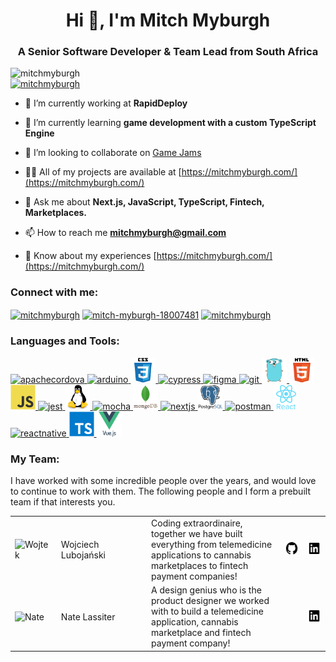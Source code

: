 <h1 align="center">Hi 👋, I'm Mitch Myburgh</h1>
<h3 align="center">A Senior Software Developer & Team Lead from South Africa</h3>

<p align="left"> <img src="https://komarev.com/ghpvc/?username=mitchmyburgh&label=Profile%20views&color=0e75b6&style=flat" alt="mitchmyburgh" /><br/><a href="https://twitter.com/mitchmyburgh" target="blank"><img src="https://img.shields.io/twitter/follow/mitchmyburgh?logo=twitter" alt="mitchmyburgh" /></a> </p>

- 🔭 I’m currently working at **RapidDeploy**

- 🌱 I’m currently learning **game development with a custom TypeScript Engine**

- 👯 I’m looking to collaborate on [Game Jams](https://madebym.itch.io/)

- 👨‍💻 All of my projects are available at [https://mitchmyburgh.com/](https://mitchmyburgh.com/)

- 💬 Ask me about **Next.js, JavaScript, TypeScript, Fintech, Marketplaces.**

- 📫 How to reach me **mitchmyburgh@gmail.com**

- 📄 Know about my experiences [https://mitchmyburgh.com/](https://mitchmyburgh.com/)

<h3 align="left">Connect with me:</h3>
<p align="left">
<a href="https://twitter.com/mitchmyburgh" target="blank"><img align="center" src="https://raw.githubusercontent.com/rahuldkjain/github-profile-readme-generator/master/src/images/icons/Social/twitter.svg" alt="mitchmyburgh" height="30" width="40" /></a>
<a href="https://linkedin.com/in/mitch-myburgh-18007481" target="blank"><img align="center" src="https://raw.githubusercontent.com/rahuldkjain/github-profile-readme-generator/master/src/images/icons/Social/linked-in-alt.svg" alt="mitch-myburgh-18007481" height="30" width="40" /></a>
<a href="https://instagram.com/mitchmyburgh" target="blank"><img align="center" src="https://raw.githubusercontent.com/rahuldkjain/github-profile-readme-generator/master/src/images/icons/Social/instagram.svg" alt="mitchmyburgh" height="30" width="40" /></a>
</p>

<h3 align="left">Languages and Tools:</h3>
<p align="left"> <a href="https://cordova.apache.org/" target="_blank" rel="noreferrer"> <img src="https://www.vectorlogo.zone/logos/apache_cordova/apache_cordova-icon.svg" alt="apachecordova" width="40" height="40"/> </a> <a href="https://www.arduino.cc/" target="_blank" rel="noreferrer"> <img src="https://cdn.worldvectorlogo.com/logos/arduino-1.svg" alt="arduino" width="40" height="40"/> </a> <a href="https://www.w3schools.com/css/" target="_blank" rel="noreferrer"> <img src="https://raw.githubusercontent.com/devicons/devicon/master/icons/css3/css3-original-wordmark.svg" alt="css3" width="40" height="40"/> </a> <a href="https://www.cypress.io" target="_blank" rel="noreferrer"> <img src="https://raw.githubusercontent.com/simple-icons/simple-icons/6e46ec1fc23b60c8fd0d2f2ff46db82e16dbd75f/icons/cypress.svg" alt="cypress" width="40" height="40"/> </a> <a href="https://www.figma.com/" target="_blank" rel="noreferrer"> <img src="https://www.vectorlogo.zone/logos/figma/figma-icon.svg" alt="figma" width="40" height="40"/> </a> <a href="https://git-scm.com/" target="_blank" rel="noreferrer"> <img src="https://www.vectorlogo.zone/logos/git-scm/git-scm-icon.svg" alt="git" width="40" height="40"/> </a> <a href="https://golang.org" target="_blank" rel="noreferrer"> <img src="https://raw.githubusercontent.com/devicons/devicon/master/icons/go/go-original.svg" alt="go" width="40" height="40"/> </a> <a href="https://www.w3.org/html/" target="_blank" rel="noreferrer"> <img src="https://raw.githubusercontent.com/devicons/devicon/master/icons/html5/html5-original-wordmark.svg" alt="html5" width="40" height="40"/> </a> <a href="https://developer.mozilla.org/en-US/docs/Web/JavaScript" target="_blank" rel="noreferrer"> <img src="https://raw.githubusercontent.com/devicons/devicon/master/icons/javascript/javascript-original.svg" alt="javascript" width="40" height="40"/> </a> <a href="https://jestjs.io" target="_blank" rel="noreferrer"> <img src="https://www.vectorlogo.zone/logos/jestjsio/jestjsio-icon.svg" alt="jest" width="40" height="40"/> </a> <a href="https://www.linux.org/" target="_blank" rel="noreferrer"> <img src="https://raw.githubusercontent.com/devicons/devicon/master/icons/linux/linux-original.svg" alt="linux" width="40" height="40"/> </a> <a href="https://mochajs.org" target="_blank" rel="noreferrer"> <img src="https://www.vectorlogo.zone/logos/mochajs/mochajs-icon.svg" alt="mocha" width="40" height="40"/> </a> <a href="https://www.mongodb.com/" target="_blank" rel="noreferrer"> <img src="https://raw.githubusercontent.com/devicons/devicon/master/icons/mongodb/mongodb-original-wordmark.svg" alt="mongodb" width="40" height="40"/> </a> <a href="https://nextjs.org/" target="_blank" rel="noreferrer"> <img src="https://cdn.worldvectorlogo.com/logos/nextjs-2.svg" alt="nextjs" width="40" height="40"/> </a> <a href="https://www.postgresql.org" target="_blank" rel="noreferrer"> <img src="https://raw.githubusercontent.com/devicons/devicon/master/icons/postgresql/postgresql-original-wordmark.svg" alt="postgresql" width="40" height="40"/> </a> <a href="https://postman.com" target="_blank" rel="noreferrer"> <img src="https://www.vectorlogo.zone/logos/getpostman/getpostman-icon.svg" alt="postman" width="40" height="40"/> </a> <a href="https://reactjs.org/" target="_blank" rel="noreferrer"> <img src="https://raw.githubusercontent.com/devicons/devicon/master/icons/react/react-original-wordmark.svg" alt="react" width="40" height="40"/> </a> <a href="https://reactnative.dev/" target="_blank" rel="noreferrer"> <img src="https://reactnative.dev/img/header_logo.svg" alt="reactnative" width="40" height="40"/> </a> <a href="https://www.typescriptlang.org/" target="_blank" rel="noreferrer"> <img src="https://raw.githubusercontent.com/devicons/devicon/master/icons/typescript/typescript-original.svg" alt="typescript" width="40" height="40"/> </a> <a href="https://vuejs.org/" target="_blank" rel="noreferrer"> <img src="https://raw.githubusercontent.com/devicons/devicon/master/icons/vuejs/vuejs-original-wordmark.svg" alt="vuejs" width="40" height="40"/> </a> </p>

<h3 align="left">My Team:</h3>
I have worked with some incredible people over the years, and would love to continue to work with them. The following people and I form a prebuilt team if that interests you.
<table>
  <tr>
    <td valign="center"><img src="https://media-exp1.licdn.com/dms/image/C4E03AQEE2BWQfK5n4A/profile-displayphoto-shrink_200_200/0/1647533280127?e=1668643200&v=beta&t=2ZY9-KHmBW2z8qqYpSv6AdCAzvA5Lg997kVQ69_uBdA" alt="Wojtek" width="96" height="96"/></td>
    <td valign="center">Wojciech Lubojański</td>
    <td valign="center" width=200>Coding extraordinaire, together we have built everything from telemedicine applications to cannabis marketplaces to fintech payment companies!</td>
    <td valign="center"><a href="https://github.com/lubojanski" target="_blank" rel="noreferrer" valign=center><img src="github-fill.png" alt="Github" width="24" height="24"/> </a></td>
    <td valign="center"><a href="https://www.linkedin.com/in/wojciechlubojanski/" target="_blank" rel="noreferrer" valign=center><img src="linkedin-box-fill.png" alt="LinkedIn" width="24" height="24"/> </a></td>
  </tr>
  <tr>
    <td valign="center"><img src="https://media-exp1.licdn.com/dms/image/C4E03AQGFfJCQgHpSWA/profile-displayphoto-shrink_200_200/0/1517760874361?e=1668643200&v=beta&t=KvD0nSLWyQlBP6oQOTzQIYeLqlzfa5SItfrydyMFH3E" alt="Nate" width="96" height="96"/></td>
    <td valign="center">Nate Lassiter</td>
    <td valign="center" width=200>A design genius who is the product designer we worked with to build a telemedicine application, cannabis marketplace and fintech payment company!</td>
    <td valign="center"></td>
    <td valign="center"><a href="https://www.linkedin.com/in/natelassiter/" target="_blank" rel="noreferrer" valign=center><img src="linkedin-box-fill.png" alt="LinkedIn" width="24" height="24"/> </a></td>
  </tr>
</table>
